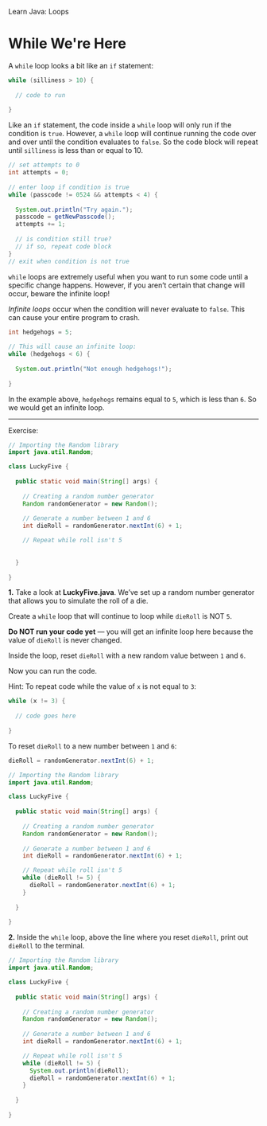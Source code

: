 Learn Java: Loops
# While We're Here

A `while` loop looks a bit like an `if` statement:

```java
while (silliness > 10) {
 
  // code to run
 
}
```

Like an `if` statement, the code inside a `while` loop will only run if the condition is `true`. However, a `while` loop will continue running the code over and over until the condition evaluates to `false`. So the code block will repeat until `silliness` is less than or equal to 10.

```java
// set attempts to 0
int attempts = 0;
 
// enter loop if condition is true
while (passcode != 0524 && attempts < 4) {
 
  System.out.println("Try again.");
  passcode = getNewPasscode();
  attempts += 1;
 
  // is condition still true?
  // if so, repeat code block
}
// exit when condition is not true
```

`while` loops are extremely useful when you want to run some code until a specific change happens. However, if you aren’t certain that change will occur, beware the infinite loop!

_Infinite loops_ occur when the condition will never evaluate to `false`. This can cause your entire program to crash.

```java
int hedgehogs = 5;
 
// This will cause an infinite loop:
while (hedgehogs < 6) {
 
  System.out.println("Not enough hedgehogs!");
 
}
```

In the example above, `hedgehogs` remains equal to `5`, which is less than `6`. So we would get an infinite loop.

---

Exercise:

```java
// Importing the Random library
import java.util.Random;

class LuckyFive {
  
  public static void main(String[] args) {
    
    // Creating a random number generator
    Random randomGenerator = new Random();
    
    // Generate a number between 1 and 6
    int dieRoll = randomGenerator.nextInt(6) + 1;

    // Repeat while roll isn't 5
    
    
  }
  
}
```

**1.** Take a look at **LuckyFive.java**. We’ve set up a random number generator that allows you to simulate the roll of a die.

Create a `while` loop that will continue to loop while `dieRoll` is NOT `5`.

**Do NOT run your code yet** — you will get an infinite loop here because the value of `dieRoll` is never changed.

Inside the loop, reset `dieRoll` with a new random value between `1` and `6`.

Now you can run the code.

Hint: To repeat code while the value of `x` is not equal to `3`:
```java
while (x != 3) {
 
  // code goes here
 
}
```

To reset `dieRoll` to a new number between `1` and `6`:
```java
dieRoll = randomGenerator.nextInt(6) + 1;
```

```java
// Importing the Random library
import java.util.Random;

class LuckyFive {
  
  public static void main(String[] args) {
    
    // Creating a random number generator
    Random randomGenerator = new Random();
    
    // Generate a number between 1 and 6
    int dieRoll = randomGenerator.nextInt(6) + 1;

    // Repeat while roll isn't 5
    while (dieRoll != 5) {
      dieRoll = randomGenerator.nextInt(6) + 1;
    }
    
  }
  
}
```

**2.** Inside the `while` loop, above the line where you reset `dieRoll`, print out `dieRoll` to the terminal.

```java
// Importing the Random library
import java.util.Random;

class LuckyFive {
  
  public static void main(String[] args) {
    
    // Creating a random number generator
    Random randomGenerator = new Random();
    
    // Generate a number between 1 and 6
    int dieRoll = randomGenerator.nextInt(6) + 1;

    // Repeat while roll isn't 5
    while (dieRoll != 5) {
      System.out.println(dieRoll);
      dieRoll = randomGenerator.nextInt(6) + 1;
    }
    
  }
  
}
```